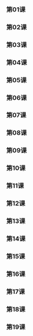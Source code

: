 ### 第01课

### 第02课

### 第03课

### 第04课

### 第05课

### 第06课

### 第07课

### 第08课

### 第09课

### 第10课

### 第11课

### 第12课

### 第13课

### 第14课

### 第15课

### 第16课

### 第17课

### 第18课

### 第19课
